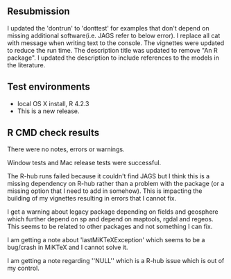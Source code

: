 ## Resubmission
I updated the 'dontrun' to 'donttest' for examples that don't depend on missing additional software(i.e. JAGS refer to below error).
I replace all cat with message when writing text to the console.
The vignettes were updated to reduce the run time. 
The description title was updated to remove "An R package".
I updated the description to include references to the models in the literature.

## Test environments
* local OS X install, R 4.2.3
* This is a new release.

## R CMD check results
There were no notes, errors or warnings.

Window tests and Mac release tests were successful.

The R-hub runs failed because it couldn't find JAGS but I think this is a missing dependency on R-hub rather than a problem with the package (or a missing option that I need to add in somehow). This is impacting the building of my vignettes resulting in errors that I cannot fix.

I get a warning about legacy package depending on fields and geosphere which further depend on sp and depend on maptools, rgdal and regeos. This seems to be related to other packages and not something I can fix. 
  
I am getting a note about 'lastMiKTeXException' which seems to be a bug/crash in MiKTeX and I cannot solve it.

I am getting a note regarding ''NULL'' which is a R-hub issue which is out of my control.
    

